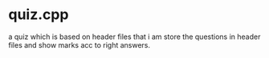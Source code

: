 # quiz.cpp
a quiz which is based on header files that i am store the questions in header files and show marks acc to right answers.
